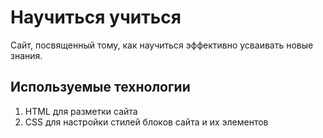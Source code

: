 # Научиться учиться

Сайт, посвященный тому, как научиться эффективно усваивать новые знания.

## Используемые технологии

1. HTML для разметки сайта
2. CSS для настройки стилей блоков сайта и их элементов